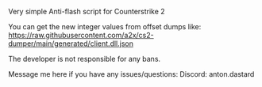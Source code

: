 Very simple Anti-flash script for Counterstrike 2

You can get the new integer values from offset dumps like: https://raw.githubusercontent.com/a2x/cs2-dumper/main/generated/client.dll.json

The developer is not responsible for any bans.

Message me here if you have any issues/questions:
Discord: anton.dastard
